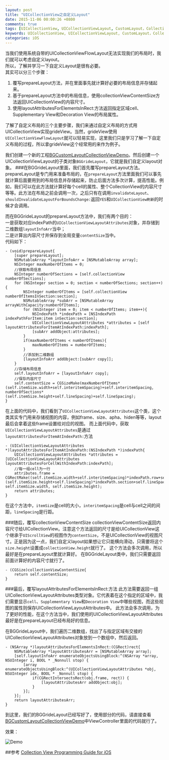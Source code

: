 ```yaml
---
layout: post
title: "UICollectionView之自定义Layout"
date: 2015-11-06 00:00:26 +0800
comments: true
tags: [UICollectionView, UICollectionViewLayout, CustomLayout，CollectionView, CollectionView自定义Layout, UICollectionView自定义Layout]
keywords: UICollectionView, UICollectionViewLayout, CustomLayout，CollectionView, CollectionView自定义Layout, UICollectionView自定义Layout
categories: iOS
---
```


当我们使用系统自带的UICollectionViewFlowLayout无法实现我们的布局时，我们就可以考虑自定义layout。       
所以，了解并学习一下自定义Layout是很有必要。      
其实可以分三个步骤：

1. 覆写prepareLayout方法，并在里面事先就计算好必要的布局信息并存储起来。
2. 基于prepareLayout方法中的布局信息，使用collectionViewContentSize方法返回UICollectionView的内容尺寸。
3. 使用layoutAttributesForElementsInRect:方法返回指定区域cell、Supplementary View和Decoration View的布局属性。
<!-- more -->

了解了自定义布局的三个主要步骤，我们来通过自定义布局的方式用UICollectionView实现grideView。当然，grideView使用`UICollectionViewFlowLayout`就可以轻易实现，这里我们只是学习了解一下自定义布局的过程，所以拿grideView这个经常用的来作为例子。

我们创建一个新的工程[BGCustomLayoutCollectionViewDemo](https://github.com/liuchungui/BGCustomLayoutCollectionViewDemo)。然后创建一个UICollectionViewLayout的子类对象`BGGrideLayout`，它就是我们自定义layout对象。
###在BGGrideLayout里面，我们首先覆写prepareLayout方法。       
prepareLayout是专门用来准备布局的，在`prepareLayout`方法里面我们可以事先就计算后面要用到的布局信息并存储起来，防止后面方法多次计算，提高性能。例如，我们可以在此方法就计算好每个cell的属性、整个CollectionView的内容尺寸等等。此方法在布局之前会调用一次，之后只有在调用`invalidateLayout`、`shouldInvalidateLayoutForBoundsChange:`返回`YES`和`UICollectionView刷新`的时候才会调用。

而在BGGrideLayout的prepareLayout方法中，我们有两个目的：      
一是获取对应indexPath的`UICollectionViewLayoutAttributes`对象，并存储到二维数组`layoutInfoArr`当中；     
二是计算出内容尺寸并保存到全局变量`contentSize`当中。       
代码如下：

```objc
- (void)prepareLayout{
    [super prepareLayout];
    NSMutableArray *layoutInfoArr = [NSMutableArray array];
    NSInteger maxNumberOfItems = 0;
    //获取布局信息
    NSInteger numberOfSections = [self.collectionView numberOfSections];
    for (NSInteger section = 0; section < numberOfSections; section++){
        NSInteger numberOfItems = [self.collectionView numberOfItemsInSection:section];
        NSMutableArray *subArr = [NSMutableArray arrayWithCapacity:numberOfItems];
        for (NSInteger item = 0; item < numberOfItems; item++){
            NSIndexPath *indexPath = [NSIndexPath indexPathForItem:item inSection:section];
            UICollectionViewLayoutAttributes *attributes = [self layoutAttributesForItemAtIndexPath:indexPath];
            [subArr addObject:attributes];
        }
        if(maxNumberOfItems < numberOfItems){
            maxNumberOfItems = numberOfItems;
        }
        //添加到二维数组
        [layoutInfoArr addObject:[subArr copy]];
    }
    //存储布局信息
    self.layoutInfoArr = [layoutInfoArr copy];
    //保存内容尺寸
    self.contentSize = CGSizeMake(maxNumberOfItems*(self.itemSize.width+self.interitemSpacing)+self.interitemSpacing, numberOfSections*(self.itemSize.height+self.lineSpacing)+self.lineSpacing);
}
```
在上面的代码中，我们看到了`UICollectionViewLayoutAttributes`这个类，这个类其实专门用来存储视图的内容，例如frame、size、apha、hiden等等，layout最后会拿着这些frame设置给对应的视图。
而上面代码中，获取`UICollectionViewLayoutAttributes`是通过`layoutAttributesForItemAtIndexPath:`方法

```
- (UICollectionViewLayoutAttributes *)layoutAttributesForItemAtIndexPath:(NSIndexPath *)indexPath{
    UICollectionViewLayoutAttributes *attributes = [UICollectionViewLayoutAttributes layoutAttributesForCellWithIndexPath:indexPath];
    //每一组cell为一行
    attributes.frame = CGRectMake((self.itemSize.width+self.interitemSpacing)*indexPath.row+self.interitemSpacing, (self.itemSize.height+self.lineSpacing)*indexPath.section+self.lineSpacing, self.itemSize.width, self.itemSize.height);
    return attributes;
}
```
在这个方法中，`itemSize`是cell的大小，`interitemSpacing`是cell与cell之间的间距，`lineSpacing`是行距。

###随后，覆写collectionViewContentSize
collectionViewContentSize返回内容尺寸给UICollectionView。注意这个方法返回的尺寸是给UICollectionView这个继承于`UIScrollView`的视图作为`contentSize`，不是UICollectionView的视图尺寸。正是因为这一点，我们自定义layout如果想让它只能横向滑动，只需要将这个`size.height`设置成`collectionView.height`就行了。
这个方法会多次调用，所以最好是在prepareLayout里就计算好。
在BGGrideLayout类中，我们只需要返回前面计算好的内容尺寸就行了。

```
- (CGSize)collectionViewContentSize{
    return self.contentSize;
}
```

###最后，覆写layoutAttributesForElementsInRect:方法
此方法需要返回一组UICollectionViewLayoutAttributes类型对象。它代表着在这个指定的区域中，我们需要显示`cell`、`Supplementary View`和`Decoration View`中哪些视图，而这些视图的属性则保存UICollectionViewLayoutAttributes中。
此方法会多次调用，为了更好的性能，在这个方法当中，我们使用的UICollectionViewLayoutAttributes最好是在prepareLayout已经布局好的信息。

在BGGrideLayout中，我们遍历二维数组，找出了与指定区域有交接的UICollectionViewLayoutAttributes对象放到一个数组中，然后返回。

```
- (NSArray *)layoutAttributesForElementsInRect:(CGRect)rect{
    NSMutableArray *layoutAttributesArr = [NSMutableArray array];
    [self.layoutInfoArr enumerateObjectsUsingBlock:^(NSArray *array, NSUInteger i, BOOL * _Nonnull stop) {
        [array enumerateObjectsUsingBlock:^(UICollectionViewLayoutAttributes *obj, NSUInteger idx, BOOL * _Nonnull stop) {
            if(CGRectIntersectsRect(obj.frame, rect)) {
                [layoutAttributesArr addObject:obj];
            }
        }];
    }];
    return layoutAttributesArr;
}
```

到这里，我们的BGGrideLayout已经写好了，使用部分的代码，请直接查看[BGCustomLayoutCollectionViewDemo](https://github.com/liuchungui/BGCustomLayoutCollectionViewDemo)中ViewController里面的代码就行了。

效果：

![Demo](http://ww4.sinaimg.cn/large/7746cd07jw1exqk0a7ofyg208j0fr7wh.gif)

##参考
[Collection View Programming Guide for iOS](https://developer.apple.com/library/prerelease/ios/documentation/WindowsViews/Conceptual/CollectionViewPGforIOS/Introduction/Introduction.html) 